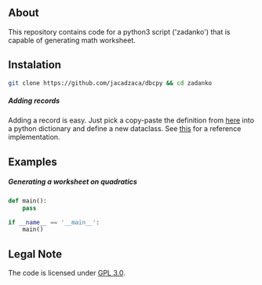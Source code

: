 ## About
This repository contains code for a python3 script ('zadanko') that is capable of generating math worksheet.

## Instalation
```bash
git clone https://github.com/jacadzaca/dbcpy && cd zadanko
```

##### Adding records
Adding a record is easy. Just pick a copy-paste the definition from [here](https://wowdev.wiki/Category:DBC_WotLK)
into a python dictionary and define a new dataclass. See [this](https://github.com/jacadzaca/dbcpy/blob/master/dbcpy/records/item_record.py) for a
reference implementation.

## Examples
##### Generating a worksheet on quadratics

```python
def main():
    pass

if __name__ == '__main__':
    main()
```

## Legal Note
The code is licensed under [GPL 3.0](https://www.gnu.org/licenses/gpl-3.0.txt).

